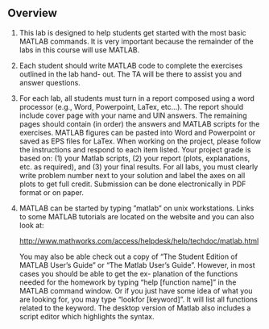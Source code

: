 ## Overview
1) This lab is designed to help students get started with the most basic MATLAB commands.
It is very important because the remainder of the labs in this course will use MATLAB.

2) Each student should write MATLAB code to complete the exercises outlined in the lab hand-
out. The TA will be there to assist you and answer questions.

3) For each lab, all students must turn in a report composed using a word processor (e.g., Word,
Powerpoint, LaTex, etc...). The report should include cover page with your name and UIN
answers. The remaining pages should contain (in order) the answers and MATLAB scripts
for the exercises. MATLAB figures can be pasted into Word and Powerpoint or saved as EPS
files for LaTex. When working on the project, please follow the instructions and respond to
each item listed. Your project grade is based on: (1) your Matlab scripts, (2) your report
(plots, explanations, etc. as required), and (3) your final results. For all labs, you must
clearly write problem number next to your solution and label the axes on all plots to get full
credit. Submission can be done electronically in PDF format or on paper.

4) MATLAB can be started by typing ”matlab” on unix workstations. Links to some MATLAB
tutorials are located on the website and you can also look at:

    http://www.mathworks.com/access/helpdesk/help/techdoc/matlab.html

    You may also be able check out a copy of “The Student Edition of MATLAB User’s Guide”
or “The Matlab User’s Guide”. However, in most cases you should be able to get the ex-
planation of the functions needed for the homework by typing “help [function name]” in
the MATLAB command window. Or if you just have some idea of what you are looking for,
you may type “lookfor [keyword]”. It will list all functions related to the keyword. The
desktop version of Matlab also includes a script editor which highlights the syntax.
